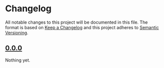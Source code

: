 # Changelog

All notable changes to this project will be documented in this file. The format is based on [Keep a Changelog](https://keepachangelog.com/en/1.1.0/) and this project adheres to [Semantic Versioning](https://semver.org/).

## [0.0.0](https://github.com/blakeNaccarato/buildsign/tree/0.0.0)

Nothing yet.
